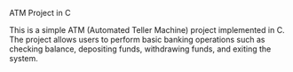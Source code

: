 ATM Project in C

This is a simple ATM (Automated Teller Machine) project implemented in C. The project allows users to perform basic banking operations such as checking balance, depositing funds, withdrawing funds, and exiting the system.
